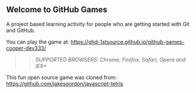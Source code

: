 ## Welcome to GitHub Games

A project based learning activity for people who are getting started with Git and GitHub.

You can play the game at: https://ghd-1stsource.github.io/github-games-cooper-dev333/

>> _*SUPPORTED BROWSERS*: Chrome, Firefox, Safari, Opera and IE9+_

This fun open source game was cloned from: https://github.com/jakesgordon/javascript-tetris
